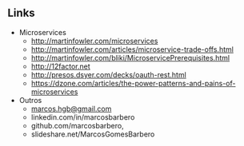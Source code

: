 Links
---

  - Microservices
    - http://martinfowler.com/microservices
    - http://martinfowler.com/articles/microservice-trade-offs.html
    - http://martinfowler.com/bliki/MicroservicePrerequisites.html
    - http://12factor.net
    - http://presos.dsyer.com/decks/oauth-rest.html
    - https://dzone.com/articles/the-power-patterns-and-pains-of-microservices
  - Outros
    - marcos.hgb@gmail.com
    - linkedin.com/in/marcosbarbero
    - github.com/marcosbarbero,
	- slideshare.net/MarcosGomesBarbero